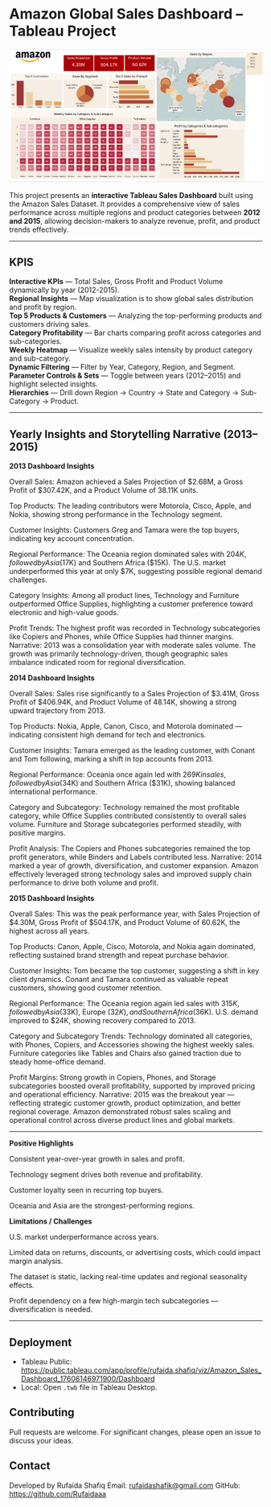 # Amazon Global Sales Dashboard – Tableau Project

![Amazon Global Sales Dashboard](images/dashboard.png)

This project presents an **interactive Tableau Sales Dashboard** built using the Amazon Sales Dataset.
It provides a comprehensive view of sales performance across multiple regions and product categories between **2012 and 2015**, allowing decision-makers to analyze revenue, profit, and product trends effectively.

---

## KPIS

**Interactive KPIs** — Total Sales, Gross Profit and Product Volume dynamically by year (2012-2015).  
**Regional Insights** — Map visualization is to show global sales distribution and profit by region.  
**Top 5 Products & Customers** — Analyzing the top-performing products and customers driving sales.  
**Category Profitability** — Bar charts comparing profit across categories and sub-categories.  
**Weekly Heatmap** — Visualize weekly sales intensity by product category and sub-category.  
**Dynamic Filtering** — Filter by Year, Category, Region, and Segment.  
**Parameter Controls & Sets** — Toggle between years (2012–2015) and highlight selected insights.  
**Hierarchies** — Drill down Region → Country → State and Category → Sub-Category → Product.

---

## Yearly Insights and Storytelling Narrative (2013–2015)

**2013 Dashboard Insights**

Overall Sales: Amazon achieved a Sales Projection of $2.68M, a Gross Profit of $307.42K, and a Product Volume of 38.11K units.

Top Products: The leading contributors were Motorola, Cisco, Apple, and Nokia, showing strong performance in the Technology segment.

Customer Insights: Customers Greg and Tamara were the top buyers, indicating key account concentration.

Regional Performance: The Oceania region dominated sales with $204K, followed by Asia ($17K) and Southern Africa ($15K). The U.S. market underperformed this year at only $7K, suggesting possible regional demand challenges.

Category Insights: Among all product lines, Technology and Furniture outperformed Office Supplies, highlighting a customer preference toward electronic and high-value goods.

Profit Trends: The highest profit was recorded in Technology subcategories like Copiers and Phones, while Office Supplies had thinner margins.
Narrative: 2013 was a consolidation year with moderate sales volume. The growth was primarily technology-driven, though geographic sales imbalance indicated room for regional diversification.

**2014 Dashboard Insights**

Overall Sales: Sales rise significantly to a Sales Projection of $3.41M, Gross Profit of $406.94K, and Product Volume of 48.14K, showing a strong upward trajectory from 2013.

Top Products: Nokia, Apple, Canon, Cisco, and Motorola dominated — indicating consistent high demand for tech and electronics.

Customer Insights: Tamara emerged as the leading customer, with Conant and Tom following, marking a shift in top accounts from 2013.

Regional Performance: Oceania once again led with $269K in sales, followed by Asia ($34K) and Southern Africa ($31K), showing balanced international performance.

Category and Subcategory: Technology remained the most profitable category, while Office Supplies contributed consistently to overall sales volume. Furniture and Storage subcategories performed steadily, with positive margins.

Profit Analysis: The Copiers and Phones subcategories remained the top profit generators, while Binders and Labels contributed less.
Narrative: 2014 marked a year of growth, diversification, and customer expansion. Amazon effectively leveraged strong technology sales and improved supply chain performance to drive both volume and profit.

**2015 Dashboard Insights**

Overall Sales: This was the peak performance year, with Sales Projection of $4.30M, Gross Profit of $504.17K, and Product Volume of 60.62K, the highest across all years.

Top Products: Canon, Apple, Cisco, Motorola, and Nokia again dominated, reflecting sustained brand strength and repeat purchase behavior.

Customer Insights: Tom became the top customer, suggesting a shift in key client dynamics. Conant and Tamara continued as valuable repeat customers, showing good customer retention.

Regional Performance: The Oceania region again led sales with $315K, followed by Asia ($33K), Europe ($32K), and Southern Africa ($36K). U.S. demand improved to $24K, showing recovery compared to 2013.

Category and Subcategory Trends: Technology dominated all categories, with Phones, Copiers, and Accessories showing the highest weekly sales. Furniture categories like Tables and Chairs also gained traction due to steady home-office demand.

Profit Margins: Strong growth in Copiers, Phones, and Storage subcategories boosted overall profitability, supported by improved pricing and operational efficiency.
Narrative: 2015 was the breakout year — reflecting strategic customer growth, product optimization, and better regional coverage. Amazon demonstrated robust sales scaling and operational control across diverse product lines and global markets.

---

**Positive Highlights**

Consistent year-over-year growth in sales and profit.

Technology segment drives both revenue and profitability.

Customer loyalty seen in recurring top buyers.

Oceania and Asia are the strongest-performing regions.

**Limitations / Challenges**

U.S. market underperformance across years.

Limited data on returns, discounts, or advertising costs, which could impact margin analysis.

The dataset is static, lacking real-time updates and regional seasonality effects.

Profit dependency on a few high-margin tech subcategories — diversification is needed.

---

## Deployment

- Tableau Public: https://public.tableau.com/app/profile/rufaida.shafiq/viz/Amazon_Sales_Dashboard_17606146971900/Dashboard
- Local: Open `.twb` file in Tableau Desktop.

## Contributing

Pull requests are welcome. For significant changes, please open an issue to discuss your ideas.

## Contact

Developed by Rufaida Shafiq
Email: rufaidashafik@gmail.com
GitHub: https://github.com/Rufaidaaa
